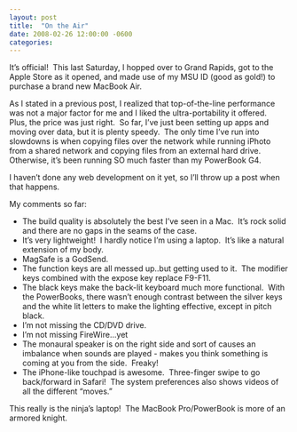 ```yaml
---
layout: post
title:  "On the Air"
date: 2008-02-26 12:00:00 -0600
categories: 
---
```


It&#8217;s official!  This last Saturday, I hopped over to Grand Rapids, got to the Apple Store as it opened, and made use of my MSU ID (good as gold!) to purchase a brand new MacBook Air.

As I stated in a previous post, I realized that top-of-the-line performance was not a major factor for me and I liked the ultra-portability it offered.  Plus, the price was just right.  So far, I&#8217;ve just been setting up apps and moving over data, but it is plenty speedy.  The only time I&#8217;ve run into slowdowns is when copying files over the network while running iPhoto from a shared network and copying files from an external hard drive.  Otherwise, it&#8217;s been running SO much faster than my PowerBook G4.

I haven&#8217;t done any web development on it yet, so I&#8217;ll throw up a post when that happens.

My comments so far:

* The build quality is absolutely the best I&#8217;ve seen in a Mac.  It&#8217;s rock solid and there are no gaps in the seams of the case.
* It&#8217;s very lightweight!  I hardly notice I&#8217;m using a laptop.  It&#8217;s like a natural extension of my body.
* MagSafe is a GodSend.
* The function keys are all messed up..but getting used to it.  The modifier keys combined with the expose key replace F9-F11.
* The black keys make the back-lit keyboard much more functional.  With the PowerBooks, there wasn&#8217;t enough contrast between the silver keys and the white lit letters to make the lighting effective, except in pitch black.
* I&#8217;m not missing the CD/DVD drive.
* I&#8217;m not missing FireWire&#8230;yet
* The monaural speaker is on the right side and sort of causes an imbalance when sounds are played - makes you think something is coming at you from the side.  Freaky!
* The iPhone-like touchpad is awesome.  Three-finger swipe to go back/forward in Safari!  The system preferences also shows videos of all the different &#8220;moves.&#8221;

This really is the ninja&#8217;s laptop!  The MacBook Pro/PowerBook is more of an armored knight.
